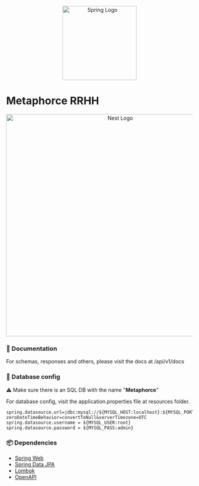 <p align="center">
    <a href="https://spring.io/projects/spring-boot" target="blank"><img src="https://spring.io/images/spring-logo-9146a4d3298760c2e7e49595184e1975.svg" width="200" alt="Spring Logo" /></a>
</p>

# Metaphorce RRHH

<p align="center">
    <img src="https://i.imgur.com/uWtwBez.png" width="600" alt="Nest Logo" />
</p>

### 📖 Documentation

For schemas, responses and others, please visit the docs at /api/v1/docs

### 📂 Database config

⚠️ Make sure there is an SQL DB with the name "**Metaphorce**"

For database config, visit the application.properties file at resources folder.

```
spring.datasource.url=jdbc:mysql://${MYSQL_HOST:localhost}:${MYSQL_PORT:3306}/${MYSQL_NAME:metaphorce}?zeroDateTimeBehavior=convertToNull&serverTimezone=UTC
spring.datasource.username = ${MYSQL_USER:root}
spring.datasource.password = ${MYSQL_PASS:admin}
```

### 📦 Dependencies

* [Spring Web](https://docs.spring.io/spring-boot/docs/2.7.2/reference/htmlsingle/#web)
* [Spring Data JPA](https://docs.spring.io/spring-boot/docs/2.7.2/reference/htmlsingle/#data.sql.jpa-and-spring-data)
* [Lombok](https://projectlombok.org/)
* [OpenAPI](https://springdoc.org/)
